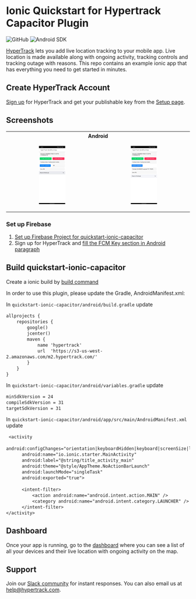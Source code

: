 # Ionic Quickstart for Hypertrack Capacitor Plugin

![GitHub](https://img.shields.io/github/license/hypertrack/quickstart-ios.svg)
![Android SDK](https://img.shields.io/badge/Android%20SDK-6.2.0-brightgreen.svg)

[HyperTrack](https://www.hypertrack.com) lets you add live location tracking to your mobile app.
Live location is made available along with ongoing activity, tracking controls and tracking outage with reasons.
This repo contains an example ionic app that has everything you need to get started in minutes.

## Create HyperTrack Account

[Sign up](https://dashboard.hypertrack.com/signup) for HyperTrack and
get your publishable key from the [Setup page](https://dashboard.hypertrack.com/setup).

## Screenshots
<table>
<tr>
<th colspan="2">
Android
</th>
</tr>

<tr>
<td>
<p align="center">
<img src="Images/Device_1.jpeg" width="30%" height="30%">
</p>
</td>
<td>
<p align="center">
<img src="Images/Device_2.jpeg" width="30%" height="30%">
</p>
</td>
</tr>
</table>


### Set up Firebase

1. [Set up Firebase Project for quickstart-ionic-capacitor](https://console.firebase.google.com/u/0/)
2. Sign up for HyperTrack and [fill the FCM Key section in Android paragraph](https://dashboard.hypertrack.com/setup)

## Build quickstart-ionic-capacitor

Create a ionic build by [build command](https://ionicframework.com/docs/cli/commands/capacitor-build)

In order to use this plugin, please update the Gradle, AndroidManifest.xml:

In ```quickstart-ionic-capacitor/android/build.gradle``` update

```
allprojects {
    repositories {
        google()
        jcenter()
        maven {
            name 'hypertrack'
            url  'https://s3-us-west-2.amazonaws.com/m2.hypertrack.com/'
        }
    }
}
```

In ```quickstart-ionic-capacitor/android/variables.gradle``` update

```
minSdkVersion = 24
compileSdkVersion = 31
targetSdkVersion = 31
```

In ```quickstart-ionic-capacitor/android/app/src/main/AndroidManifest.xml``` update 

```
 <activity
      android:configChanges="orientation|keyboardHidden|keyboard|screenSize|locale|smallestScreenSize|screenLayout|uiMode"
      android:name="io.ionic.starter.MainActivity"
      android:label="@string/title_activity_main"
      android:theme="@style/AppTheme.NoActionBarLaunch"
      android:launchMode="singleTask"
      android:exported="true">

      <intent-filter>
          <action android:name="android.intent.action.MAIN" />
          <category android:name="android.intent.category.LAUNCHER" />
      </intent-filter>
</activity>
```
## Dashboard

Once your app is running, go to the [dashboard](https://dashboard.hypertrack.com/devices) where you can see a list of all your devices and their live location with ongoing activity on the map.

## Support
Join our [Slack community](https://join.slack.com/t/hypertracksupport/shared_invite/enQtNDA0MDYxMzY1MDMxLTdmNDQ1ZDA1MTQxOTU2NTgwZTNiMzUyZDk0OThlMmJkNmE0ZGI2NGY2ZGRhYjY0Yzc0NTJlZWY2ZmE5ZTA2NjI) for instant responses. You can also email us at help@hypertrack.com.
